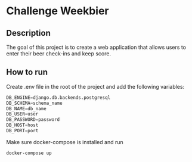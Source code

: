 # Challenge Weekbier

## Description
The goal of this project is to create a web application that allows users to enter
their beer check-ins and keep score.

## How to run
Create .env file in the root of the project and add the following variables:
```python
DB_ENGINE=django.db.backends.postgresql
DB_SCHEMA=schema_name
DB_NAME=db_name
DB_USER=user
DB_PASSWORD=password
DB_HOST=host
DB_PORT=port
```


Make sure docker-compose is installed and run
```bash
docker-compose up
```
